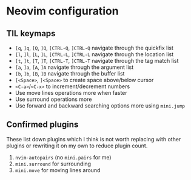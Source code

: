 # Neovim configuration

## TIL keymaps

- `[q`, `]q`, `[Q`, `]Q`, `[CTRL-Q`, `]CTRL-Q` navigate through the quickfix list
- `[l`, `]l`, `[L`, `]L`, `[CTRL-L`, `]CTRL-L` navigate through the location list
- `[t`, `]t`, `[T`, `]T`, `[CTRL-T`, `]CTRL-T` navigate through the tag match list
- `[a`, `]a`, `[A`, `]A` navigate through the argument list
- `[b`, `]b`, `[B`, `]B` navigate through the buffer list
- `[<Space>`, `]<Space>` to create space above/below cursor
- `<C-a>`/`<C-x>` to increment/decrement numbers
- Use move lines operations more when faster
- Use surround operations more
- Use forward and backward searching options more using `mini.jump`

## Confirmed plugins

These list down plugins which I think is not worth replacing with other plugins
or rewriting it on my own to reduce plugin count.

1. `nvim-autopairs` (no `mini.pairs` for me)
2. `mini.surround` for surrounding
3. `mini.move` for moving lines around
